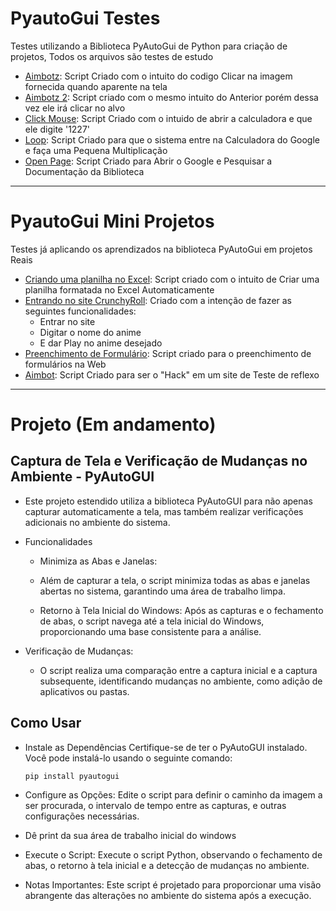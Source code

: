 # PyautoGui Testes
 Testes utilizando a Biblioteca PyAutoGui de Python para criação de projetos, Todos os arquivos são testes de estudo
- [Aimbotz](https://github.com/1caue/Pyautogui_Testes/tree/master/Codes/Circulo):
   Script Criado com o intuito do codigo Clicar na imagem fornecida quando aparente na tela
- [Aimbotz 2](https://github.com/1caue/Pyautogui_Testes/tree/master/Codes/Aimbot_tst):
   Script criado com o mesmo intuito do Anterior porém dessa vez ele irá clicar no alvo
- [Click Mouse](https://github.com/1caue/Pyautogui_Testes/tree/master/Codes/Click%20mouse):
  Script Criado com o intuido de abrir a calculadora e que ele digite '1227'
- [Loop](https://github.com/1caue/Pyautogui_Testes/tree/master/Codes/Loop):
  Script Criado para que o sistema entre na Calculadora do Google e faça uma Pequena Multiplicação
- [Open Page](https://github.com/1caue/Pyautogui_Testes/tree/master/Codes/Open%20Page):
  Script Criado para Abrir o Google e Pesquisar a Documentação da Biblioteca
 ---
# PyautoGui Mini Projetos
 Testes já aplicando os aprendizados na biblioteca PyAutoGui em projetos Reais
 - [Criando uma planilha no Excel](https://github.com/1caue/Pyautogui_Testes/tree/master/Testes/Criando%20Planilha%20com%20Excel):
   Script criado com o intuito de Criar uma planilha formatada no Excel Automaticamente
 - [Entrando no site CrunchyRoll](https://github.com/1caue/Pyautogui_Testes/tree/master/Testes/Play%20Crunchyroll):
   Criado com a intenção de fazer as seguintes funcionalidades:
   - Entrar no site
   - Digitar o nome do anime
   - E dar Play no anime desejado
 - [Preenchimento de Formulário](https://github.com/1caue/Pyautogui_Testes/tree/master/Testes/Preenchimento%20de%20Formul%C3%A1rio):
   Script criado para o preenchimento de formulários na Web
 - [Aimbot](https://github.com/1caue/Pyautogui_Testes/tree/master/Testes/Aimbot):
   Script Criado para ser o "Hack" em um site de Teste de reflexo  
---

# Projeto (Em andamento)
## Captura de Tela e Verificação de Mudanças no Ambiente - PyAutoGUI
- Este projeto estendido utiliza a biblioteca PyAutoGUI para não apenas capturar automaticamente a tela, mas também realizar verificações adicionais no ambiente do sistema.

- Funcionalidades
   - Minimiza as Abas e Janelas:
   - Além de capturar a tela, o script minimiza todas as abas e janelas abertas no sistema, garantindo uma área de trabalho limpa.

   - Retorno à Tela Inicial do Windows:
Após as capturas e o fechamento de abas, o script navega até a tela inicial do Windows, proporcionando uma base consistente para a análise.

- Verificação de Mudanças:
  - O script realiza uma comparação entre a captura inicial e a captura subsequente, identificando mudanças no ambiente, como adição de aplicativos ou pastas.

## Como Usar
- Instale as Dependências Certifique-se de ter o PyAutoGUI instalado. Você pode instalá-lo usando o seguinte comando:

      pip install pyautogui

- Configure as Opções: Edite o script para definir o caminho da imagem a ser procurada, o intervalo de tempo entre as capturas, e outras configurações necessárias.

- Dê print da sua área de trabalho inicial do windows

- Execute o Script: Execute o script Python, observando o fechamento de abas, o retorno à tela inicial e a detecção de mudanças no ambiente.

- Notas Importantes: Este script é projetado para proporcionar uma visão abrangente das alterações no ambiente do sistema após a execução.
